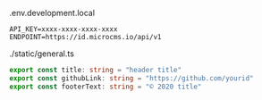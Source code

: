 .env.development.local
```
API_KEY=xxxx-xxxx-xxxx-xxxx
ENDPOINT=https://id.microcms.io/api/v1 
```

./static/general.ts
```typescript
export const title: string = "header title"
export const githubLink: string = "https://github.com/yourid"
export const footerText: string = "© 2020 title"
```
